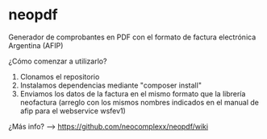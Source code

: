 # neopdf
Generador de comprobantes en PDF con el formato de factura electrónica Argentina (AFIP)

¿Cómo comenzar a utilizarlo?

1. Clonamos el repositorio
2. Instalamos dependencias mediante "composer install"
3. Enviamos los datos de la factura en el mismo formato que la librería neofactura (arreglo con los mismos nombres indicados en el manual de afip para el webservice wsfev1)

¿Más info? --> https://github.com/neocomplexx/neopdf/wiki

